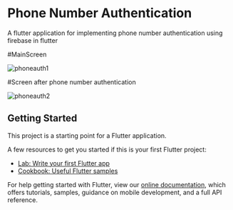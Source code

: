 # Phone Number Authentication
A flutter application for implementing phone number authentication using firebase in flutter

#MainScreen

![phoneauth1](https://user-images.githubusercontent.com/66347715/125184783-3fbaf980-e23e-11eb-9935-cf764c3554d0.jpg)

#Screen after phone number authentication

![phoneauth2](https://user-images.githubusercontent.com/66347715/125184799-595c4100-e23e-11eb-8bd4-7c4dfb7c2e35.jpg)


## Getting Started

This project is a starting point for a Flutter application.

A few resources to get you started if this is your first Flutter project:

- [Lab: Write your first Flutter app](https://flutter.dev/docs/get-started/codelab)
- [Cookbook: Useful Flutter samples](https://flutter.dev/docs/cookbook)

For help getting started with Flutter, view our
[online documentation](https://flutter.dev/docs), which offers tutorials,
samples, guidance on mobile development, and a full API reference.

